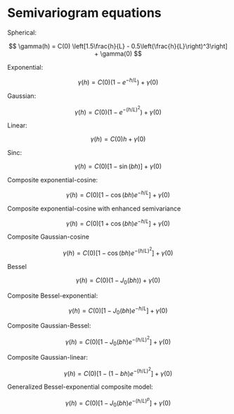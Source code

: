 # Semivariogram equations


Spherical:

$$
\gamma(h) = C(0) \left[1.5\frac{h}{L} - 0.5\left(\frac{h}{L}\right)^3\right] + \gamma(0)
$$

Exponential:

$$
\gamma(h) = C(0) (1-e^{-h/L}) + \gamma(0)
$$

Gaussian:

$$
\gamma(h) = C(0) (1-e^{-(h/L)^2}) + \gamma(0)
$$

Linear:

$$
\gamma(h) = C(0) h + \gamma(0)
$$

Sinc:

$$
\gamma(h) = C(0) \left[1-\sin(bh)\right] + \gamma(0)
$$

Composite exponential-cosine:

$$
\gamma(h) = C(0) \left[1 - \cos(b h) e^{-h/L} \right] + \gamma(0)
$$

Composite exponential-cosine with enhanced semivariance

$$
\gamma(h) = C(0) \left[1 +  \cos(b h)e^{-h/L}\right] + \gamma(0)
$$

Composite Gaussian-cosine 

$$
\gamma(h) = C(0) \left[1- \cos(b h)e^{-(h/L)^2}\right] + \gamma(0)
$$

Bessel

$$
\gamma(h) = C(0) \left( 1 - J_0(bh)\right) + \gamma(0)
$$

Composite Bessel-exponential:

$$
\gamma(h) = C(0) \left[1- J_0(b h)e^{-h/L}\right] + \gamma(0)
$$

Composite Gaussian-Bessel:

$$
\gamma(h) = C(0) \left[1- J_0(b h)e^{-(h/L)^2}\right] + \gamma(0)
$$

Composite Gaussian-linear:

$$
\gamma(h) = C(0) \left[1- (1- b h) e^{-(h/L)^2}\right] + \gamma(0)
$$

Generalized Bessel-exponential composite model:

$$
\gamma(h) = C(0) \left[1 - J_0(bh)e^{-(h/L)^p}\right] + \gamma(0)
$$
